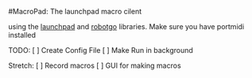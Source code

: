 #MacroPad: The launchpad macro cilent

using the [launchpad](https://github.com/rakyll/launchpad) and [robotgo](https://github.com/go-vgo/robotgo) libraries. Make sure you have portmidi installed


TODO:
[ ] Create Config File
[ ] Make Run in background

Stretch:
[ ] Record macros
[ ] GUI for making macros
